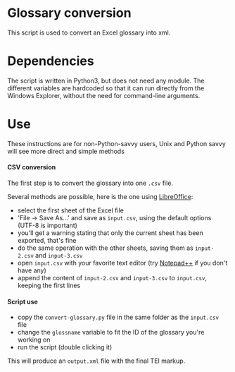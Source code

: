 # Glossary conversion

This script is used to convert an Excel glossary into xml.

# Dependencies

The script is written in Python3, but does not need any module. The different variables are hardcoded so that it can run directly from the Windows Explorer, without the need for command-line arguments.

# Use

These instructions are for non-Python-savvy users, Unix and Python savvy will see more direct and simple methods

#### CSV conversion

The first step is to convert the glossary into one `.csv` file.

Several methods are possible, here is the one using [LibreOffice](https://www.libreoffice.org/):
 * select the first sheet of the Excel file
 * 'File -> Save As...' and save as `input.csv`, using the default options (UTF-8 is important)
 * you'll get a warning stating that only the current sheet has been exported, that's fine
 * do the same operation with the other sheets, saving them as `input-2.csv` and `input-3.csv`
 * open `input.csv` with your favorite text editor (try [Notepad++](https://notepad-plus-plus.org/fr/) if you don't have any)
 * append the content of `input-2.csv` and `input-3.csv` to `input.csv`, keeping the first lines
 
 #### Script use

  * copy the `convert-glossary.py` file in the same folder as the `input.csv` file
  * change the `glossname` variable to fit the ID of the glossary you're working on
  * run the script (double clicking it)
 
This will produce an `output.xml` file with the final TEI markup.